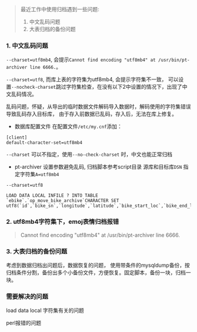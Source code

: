 > 最近工作中使用归档遇到一些问题:
>1. 中文乱码问题
>2. 大表归档的备份问题

### 1. 中文乱码问题
`--charset=utf8mb4`, 会提示`Cannot find encoding "utf8mb4" at /usr/bin/pt-archiver line 6666.`。

`--charset=utf8`, 而库上表的字符集为utf8mb4, 会提示字符集不一致， 可以设置`--nocheck-charset`跳过字符集检查，在没有以下2中设置的情况下，出现了中文乱码情况。

乱码问题，怀疑，从导出的临时数据文件解码导入数据时，解码使用的字符集错误导致乱码存入目标库， 由于存入前数据已乱码，存入后，无法在库上修复。

- 数据库配置文件
在配置文件`/etc/my.cnf`添加：
```
[client]
default-character-set=utf8mb4
```
`--charset` 可以不指定，使用`--no-check-charset` 时，中文也能正常归档

- pt-archiver 设置参数避免乱码, 归档脚本参考script目录
源库和目标库`DSN` 指定字符集`A=utf8mb4`

`--charset=utf8`
```
LOAD DATA LOCAL INFILE ? INTO TABLE `ebike`.`op_move_bike_archive`CHARACTER SET utf8(`id`,`bike_sn`,`longitude`,`latitude`,`bike_start_loc`,`bike_end_loc`,`user_start_loc`,`user_end_loc`,`start_picture`,`end_picture`,`op_region_id`,`city_id`,`status`,`is_valid`,`start_time`,`end_time`,`ex_status`,`move_type`,`protect_period`,`start_parking_area`,`end_parking_area`,`not_move_hour`,`orders`,`battery_before`,`op_status`,`station_id`,`old_station_id`,`station_name`,`user_loc_type`,`user_distance`,`bike_loc_type`,`bike_distance`,`creator_id`,`creator_name`,`not_move_bike`,`in_service_area`,`create_time`,`update_time`,`end_op_region_id`)
```

### 2. utf8mb4字符集下，emoj表情归档报错 
>Cannot find encoding "utf8mb4" at /usr/bin/pt-archiver line 6666.



### 3. 大表归档的备份问题
考虑到数据归档出问题后，数据恢复的问题， 使用带条件的mysqldump备份，按归档条件分割，备份出多个小备份文件，方便恢复。固定脚本，备份一块，归档一块。




### 需要解决的问题
load data local 字符集有关的问题

perl报错的问题
